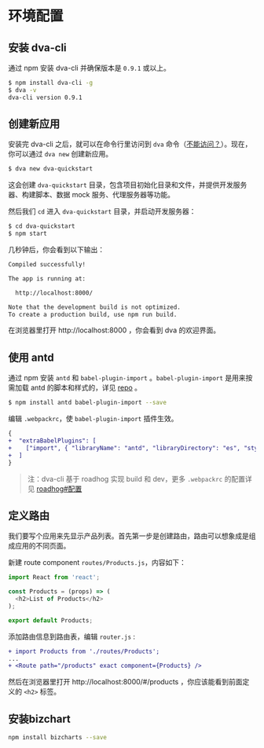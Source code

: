 # 环境配置

## 安装 dva-cli

通过 npm 安装 dva-cli 并确保版本是 `0.9.1` 或以上。

```bash
$ npm install dva-cli -g
$ dva -v
dva-cli version 0.9.1
```


## 创建新应用

安装完 dva-cli 之后，就可以在命令行里访问到 `dva` 命令（[不能访问？](http://stackoverflow.com/questions/15054388/global-node-modules-not-installing-correctly-command-not-found)）。现在，你可以通过 `dva new` 创建新应用。

```bash
$ dva new dva-quickstart
```

这会创建 `dva-quickstart` 目录，包含项目初始化目录和文件，并提供开发服务器、构建脚本、数据 mock 服务、代理服务器等功能。

然后我们 `cd` 进入 `dva-quickstart` 目录，并启动开发服务器：

```bash
$ cd dva-quickstart
$ npm start
```

几秒钟后，你会看到以下输出：

```bash
Compiled successfully!

The app is running at:

  http://localhost:8000/

Note that the development build is not optimized.
To create a production build, use npm run build.
```

在浏览器里打开 http://localhost:8000 ，你会看到 dva 的欢迎界面。

## 使用 antd

通过 npm 安装 `antd` 和 `babel-plugin-import` 。`babel-plugin-import` 是用来按需加载 antd 的脚本和样式的，详见 [repo](https://github.com/ant-design/babel-plugin-import) 。

```bash
$ npm install antd babel-plugin-import --save
```

编辑 `.webpackrc`，使 `babel-plugin-import` 插件生效。

```diff
{
+  "extraBabelPlugins": [
+    ["import", { "libraryName": "antd", "libraryDirectory": "es", "style": "css" }]
+  ]
}
```

> 注：dva-cli 基于 roadhog 实现 build 和 dev，更多 `.webpackrc` 的配置详见 [roadhog#配置](https://github.com/sorrycc/roadhog#配置)

## 定义路由

我们要写个应用来先显示产品列表。首先第一步是创建路由，路由可以想象成是组成应用的不同页面。

新建 route component `routes/Products.js`，内容如下：

```javascript
import React from 'react';

const Products = (props) => (
  <h2>List of Products</h2>
);

export default Products;
```

添加路由信息到路由表，编辑 `router.js` :

```diff
+ import Products from './routes/Products';
...
+ <Route path="/products" exact component={Products} />
```

然后在浏览器里打开 http://localhost:8000/#/products ，你应该能看到前面定义的 `<h2>` 标签。

## 安装bizchart
```bash
npm install bizcharts --save
```

